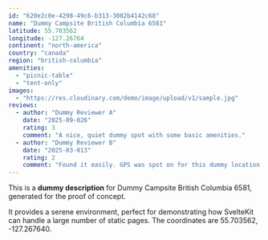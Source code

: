 ```yaml
---
id: "620e2c0e-4298-49c6-b313-3082b4142c68"
name: "Dummy Campsite British Columbia 6581"
latitude: 55.703562
longitude: -127.26764
continent: "north-america"
country: "canada"
region: "british-columbia"
amenities:
  - "picnic-table"
  - "tent-only"
images:
  - "https://res.cloudinary.com/demo/image/upload/v1/sample.jpg"
reviews:
  - author: "Dummy Reviewer A"
    date: "2025-09-026"
    rating: 3
    comment: "A nice, quiet dummy spot with some basic amenities."
  - author: "Dummy Reviewer B"
    date: "2025-03-013"
    rating: 2
    comment: "Found it easily. GPS was spot on for this dummy location."
---
```


This is a **dummy description** for Dummy Campsite British Columbia 6581, generated for the proof of concept.

It provides a serene environment, perfect for demonstrating how SvelteKit can handle a large number of static pages. The coordinates are 55.703562, -127.267640.
